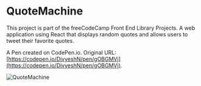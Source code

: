 # QuoteMachine

This project is part of the freeCodeCamp Front End Library Projects. A web application using React that displays random quotes
and allows users to tweet their favorite quotes.

A Pen created on CodePen.io. Original URL: [https://codepen.io/DivyeshN/pen/gOBGMVj](https://codepen.io/DivyeshN/pen/gOBGMVj).

![QuoteMachine](https://github.com/D1vyeshN/QuoteMachine/assets/97067725/d9cab5b5-88bb-4367-8a46-b81b3dfc6a16)
